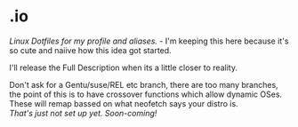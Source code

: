 # .io
_Linux Dotfiles for my profile and aliases._ - I'm keeping this here because it's so cute and naiive how this idea got started.

I'll release the Full Description when its a little closer to reality.  

Don't ask for a Gentu/suse/REL etc branch, there are too many branches, the point of this is to have crossover functions which allow dynamic OSes.  
These will remap bassed on what neofetch says your distro is.  
_That's just not set up yet. Soon-coming!_
